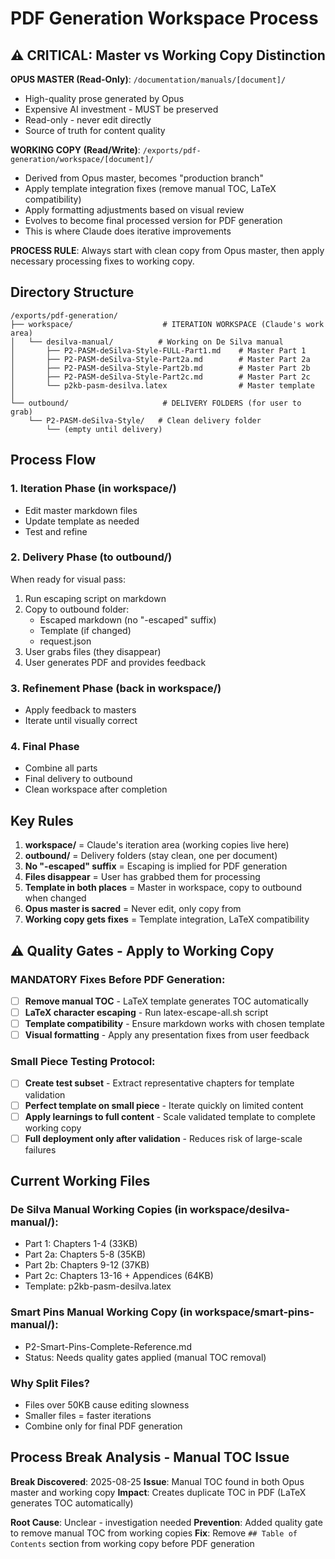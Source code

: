 # PDF Generation Workspace Process

## ⚠️ CRITICAL: Master vs Working Copy Distinction

**OPUS MASTER (Read-Only)**: `/documentation/manuals/[document]/`
- High-quality prose generated by Opus
- Expensive AI investment - MUST be preserved
- Read-only - never edit directly
- Source of truth for content quality

**WORKING COPY (Read/Write)**: `/exports/pdf-generation/workspace/[document]/`
- Derived from Opus master, becomes "production branch"
- Apply template integration fixes (remove manual TOC, LaTeX compatibility)
- Apply formatting adjustments based on visual review
- Evolves to become final processed version for PDF generation
- This is where Claude does iterative improvements

**PROCESS RULE**: Always start with clean copy from Opus master, then apply necessary processing fixes to working copy.

## Directory Structure

```
/exports/pdf-generation/
├── workspace/                    # ITERATION WORKSPACE (Claude's work area)
│   └── desilva-manual/          # Working on De Silva manual
│       ├── P2-PASM-deSilva-Style-FULL-Part1.md    # Master Part 1
│       ├── P2-PASM-deSilva-Style-Part2a.md        # Master Part 2a
│       ├── P2-PASM-deSilva-Style-Part2b.md        # Master Part 2b
│       ├── P2-PASM-deSilva-Style-Part2c.md        # Master Part 2c
│       └── p2kb-pasm-desilva.latex                # Master template
│
└── outbound/                     # DELIVERY FOLDERS (for user to grab)
    └── P2-PASM-deSilva-Style/   # Clean delivery folder
        └── (empty until delivery)
```

## Process Flow

### 1. Iteration Phase (in workspace/)
- Edit master markdown files
- Update template as needed
- Test and refine

### 2. Delivery Phase (to outbound/)
When ready for visual pass:
1. Run escaping script on markdown
2. Copy to outbound folder:
   - Escaped markdown (no "-escaped" suffix)
   - Template (if changed)
   - request.json
3. User grabs files (they disappear)
4. User generates PDF and provides feedback

### 3. Refinement Phase (back in workspace/)
- Apply feedback to masters
- Iterate until visually correct

### 4. Final Phase
- Combine all parts
- Final delivery to outbound
- Clean workspace after completion

## Key Rules

1. **workspace/** = Claude's iteration area (working copies live here)
2. **outbound/** = Delivery folders (stay clean, one per document)
3. **No "-escaped" suffix** = Escaping is implied for PDF generation
4. **Files disappear** = User has grabbed them for processing
5. **Template in both places** = Master in workspace, copy to outbound when changed
6. **Opus master is sacred** = Never edit, only copy from
7. **Working copy gets fixes** = Template integration, LaTeX compatibility

## ⚠️ Quality Gates - Apply to Working Copy

### MANDATORY Fixes Before PDF Generation:
- [ ] **Remove manual TOC** - LaTeX template generates TOC automatically
- [ ] **LaTeX character escaping** - Run latex-escape-all.sh script
- [ ] **Template compatibility** - Ensure markdown works with chosen template
- [ ] **Visual formatting** - Apply any presentation fixes from user feedback

### Small Piece Testing Protocol:
- [ ] **Create test subset** - Extract representative chapters for template validation
- [ ] **Perfect template on small piece** - Iterate quickly on limited content
- [ ] **Apply learnings to full content** - Scale validated template to complete working copy
- [ ] **Full deployment only after validation** - Reduces risk of large-scale failures

## Current Working Files

### De Silva Manual Working Copies (in workspace/desilva-manual/):
- Part 1: Chapters 1-4 (33KB)
- Part 2a: Chapters 5-8 (35KB)
- Part 2b: Chapters 9-12 (37KB)
- Part 2c: Chapters 13-16 + Appendices (64KB)
- Template: p2kb-pasm-desilva.latex

### Smart Pins Manual Working Copy (in workspace/smart-pins-manual/):
- P2-Smart-Pins-Complete-Reference.md
- Status: Needs quality gates applied (manual TOC removal)

### Why Split Files?
- Files over 50KB cause editing slowness
- Smaller files = faster iterations
- Combine only for final PDF generation

## Process Break Analysis - Manual TOC Issue

**Break Discovered**: 2025-08-25
**Issue**: Manual TOC found in both Opus master and working copy
**Impact**: Creates duplicate TOC in PDF (LaTeX generates TOC automatically)

**Root Cause**: Unclear - investigation needed
**Prevention**: Added quality gate to remove manual TOC from working copies
**Fix**: Remove `## Table of Contents` section from working copy before PDF generation